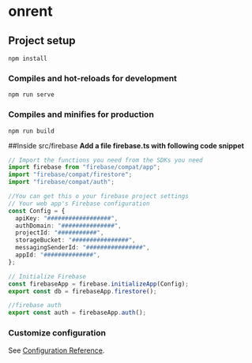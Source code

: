 # onrent

## Project setup
```
npm install
```

### Compiles and hot-reloads for development
```
npm run serve
```

### Compiles and minifies for production
```
npm run build
```

##Inside src/firebase
**Add a file firebase.ts with following code snippet**
```typescript
// Import the functions you need from the SDKs you need
import firebase from "firebase/compat/app";
import "firebase/compat/firestore";
import "firebase/compat/auth";

//You can get this o your firebase project settings
// Your web app's Firebase configuration
const Config = {
  apiKey: "##################",
  authDomain: "###############",
  projectId: "###########",
  storageBucket: "################",
  messagingSenderId: "################",
  appId: "##############",
};

// Initialize Firebase
const firebaseApp = firebase.initializeApp(Config);
export const db = firebaseApp.firestore();

//firebase auth
export const auth = firebaseApp.auth();

```

### Customize configuration
See [Configuration Reference](https://cli.vuejs.org/config/).

